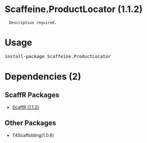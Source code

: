 ﻿Scaffeine.ProductLocator (1.1.2)
======

      Description required.
    
Usage
======
<pre>install-package Scaffeine.ProductLocator</pre>
Dependencies (2)
=====

ScaffR Packages
------
* [ScaffR (1.1.2)](https://github.com/wcpro/ScaffR/tree/master/src/ScaffR)

Other Packages
------
* T4Scaffolding(1.0.6)
